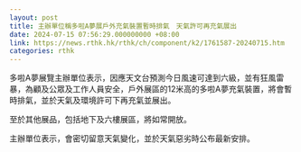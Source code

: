 ```yaml
---
layout: post
title: 主辦單位稱多啦A夢展戶外充氣裝置暫時排氣　天氣許可再充氣展出
date: 2024-07-15 07:56:29.000000000 +08:00
link: https://news.rthk.hk/rthk/ch/component/k2/1761587-20240715.htm
categories: rthk
---
```


多啦A夢展覽主辦單位表示，因應天文台預測今日風速可達到六級，並有狂風雷暴，為顧及公眾及工作人員安全，戶外展區的12米高的多啦A夢充氣裝置，將會暫時排氣，並於天氣及環境許可下再充氣並展出。

至於其他展品，包括地下及六樓展區，將如常開放。

主辦單位表示，會密切留意天氣變化，並於天氣惡劣時公布最新安排。
